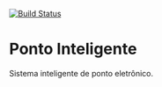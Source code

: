 [![Build Status](https://travis-ci.org/lincolnvb/ponto-inteligente-api.svg?branch=master)](https://travis-ci.org/lincolnvb/ponto-inteligente-api)
# Ponto Inteligente
Sistema inteligente de ponto eletrônico.
